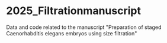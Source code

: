 # 2025_Filtrationmanuscript
Data and code related to the manuscript "Preparation of staged Caenorhabditis elegans embryos using size filtration"